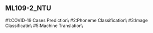 ## ML109-2_NTU
#1:COVID-19 Cases Prediction\\
#2:Phoneme Classification\\
#3:Image Classificatin\\
#5:Machine Translation\\
